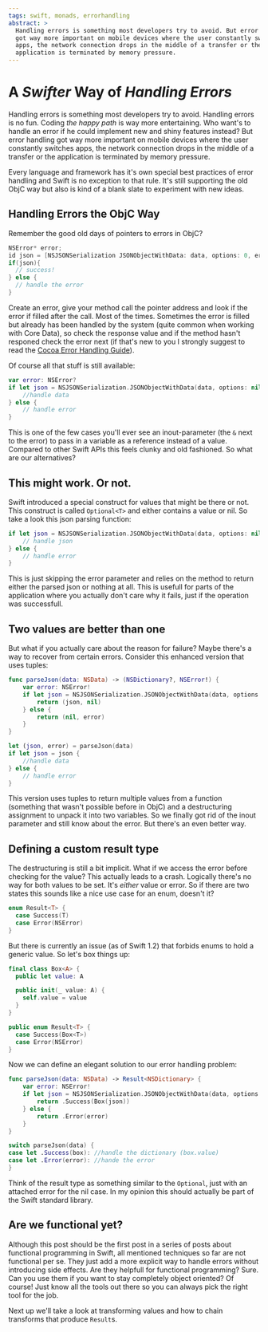 ```yaml
---
tags: swift, monads, errorhandling
abstract: >
  Handling errors is something most developers try to avoid. But error handling
  got way more important on mobile devices where the user constantly switches
  apps, the network connection drops in the middle of a transfer or the
  application is terminated by memory pressure.
---
```


# A _Swifter_ Way of _Handling Errors_

Handling errors is something most developers try to avoid. Handling errors is no
fun. Coding _the happy path_ is way more entertaining. Who want's to handle an
error if he could implement new and shiny features instead? But error handling
got way more important on mobile devices where the user constantly switches
apps, the network connection drops in the middle of a transfer or the
application is terminated by memory pressure.

Every language and framework has it's own special best practices of error
handling and Swift is no exception to that rule. It's still supporting the old
ObjC way but also is kind of a blank slate to experiment with new ideas.

## Handling Errors the ObjC Way

Remember the good old days of pointers to errors in ObjC?

``` objective-c
NSError* error;
id json = [NSJSONSerialization JSONObjectWithData: data, options: 0, error: &error];
if(json){
  // success!
} else {
  // handle the error
}
```

Create an error, give your method call the pointer address and look if the error
if filled after the call. Most of the times. Sometimes the error is filled but
already has been handled by the system (quite common when working with Core
Data), so check the response value and if the method hasn't responed check the
error next (if that's new to you I strongly suggest to read the [Cocoa Error
Handling Guide](https://developer.apple.com/library/mac/documentation/Cocoa/Conceptual/ErrorHandlingCocoa/ErrorHandling/ErrorHandling.html)).

Of course all that stuff is still available:

``` swift
var error: NSError?
if let json = NSJSONSerialization.JSONObjectWithData(data, options: nil, error: &error) as? NSDictionary {
    //handle data
} else {
    // handle error
}
```

This is one of the few cases you'll ever see an inout-parameter (the `&` next to
the error) to pass in a variable as a reference instead of a value. Compared to
other Swift APIs this feels clunky and old fashioned. So what are our
alternatives?

## This might work. Or not.

Swift introduced a special construct for values that might be there or not. This
construct is called `Optional<T>` and either contains a value or nil. So take a look
this json parsing function:

``` swift
if let json = NSJSONSerialization.JSONObjectWithData(data, options: nil, error: nil) as? NSDictionary {
    // handle json
} else {
    // handle error
}
```

This is just skipping the error parameter and relies on the method to return either
the parsed json or nothing at all. This is usefull for parts of the application
where you actually don't care why it fails, just if the operation was successfull.

## Two values are better than one

But what if you actually care about the reason for failure? Maybe there's a way
to recover from certain errors. Consider this enhanced version that uses tuples:

``` swift
func parseJson(data: NSData) -> (NSDictionary?, NSError!) {
    var error: NSError!
    if let json = NSJSONSerialization.JSONObjectWithData(data, options: nil, error: nil) as? NSDictionary {
        return (json, nil)
    } else {
        return (nil, error)
    }
}

let (json, error) = parseJson(data)
if let json = json {
    //handle data
} else {
    // handle error
}
```

This version uses tuples to return multiple values from a function (something
that wasn't possible before in ObjC) and a destructuring assignment to unpack it
into two variables. So we finally got rid of the inout parameter and still know
about the error. But there's an even better way.

## Defining a custom result type

The destructuring is still a bit implicit. What if we access the error before
checking for the value? This actually leads to a crash. Logically there's no
way for both values to be set. It's _either_ value or error. So if there are two
states this sounds like a nice use case for an enum, doesn't it?

``` swift
enum Result<T> {
  case Success(T)
  case Error(NSError)
}
```

But there is currently an issue (as of Swift 1.2) that forbids enums to hold a
generic value. So let's box things up:

``` swift
final class Box<A> {
  public let value: A

  public init(_ value: A) {
    self.value = value
  }
}

public enum Result<T> {
  case Success(Box<T>)
  case Error(NSError)
}
```

Now we can define an elegant solution to our error handling problem:

``` swift
func parseJson(data: NSData) -> Result<NSDictionary> {
    var error: NSError!
    if let json = NSJSONSerialization.JSONObjectWithData(data, options: nil, error: nil) as? NSDictionary {
        return .Success(Box(json))
    } else {
        return .Error(error)
    }
}

switch parseJson(data) {
case let .Success(box): //handle the dictionary (box.value)
case let .Error(error): //hande the error
}
```

Think of the result type as something similar to the `Optional`, just with an
attached error for the nil case. In my opinion this should actually be part of
the Swift standard library.

## Are we functional yet?

Although this post should be the first post in a series of posts about functional
programming in Swift, all mentioned techniques so far are not functional per se.
They just add a more explicit way to handle errors without introducing side
effects. Are they helpfull for functional programming? Sure. Can you use them if
you want to stay completely object oriented? Of course! Just know all the tools
out there so you can always pick the right tool for the job.

Next up we'll take a look at transforming values and how to chain transforms that
produce `Result`s.
